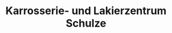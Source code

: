 ---
title: "Karrosserie- und Lakierzentrum Schulze"
url: /weissenfels/karrosserie-und-lakierzentrum-schulze/
shop: Autowerkstatt
---